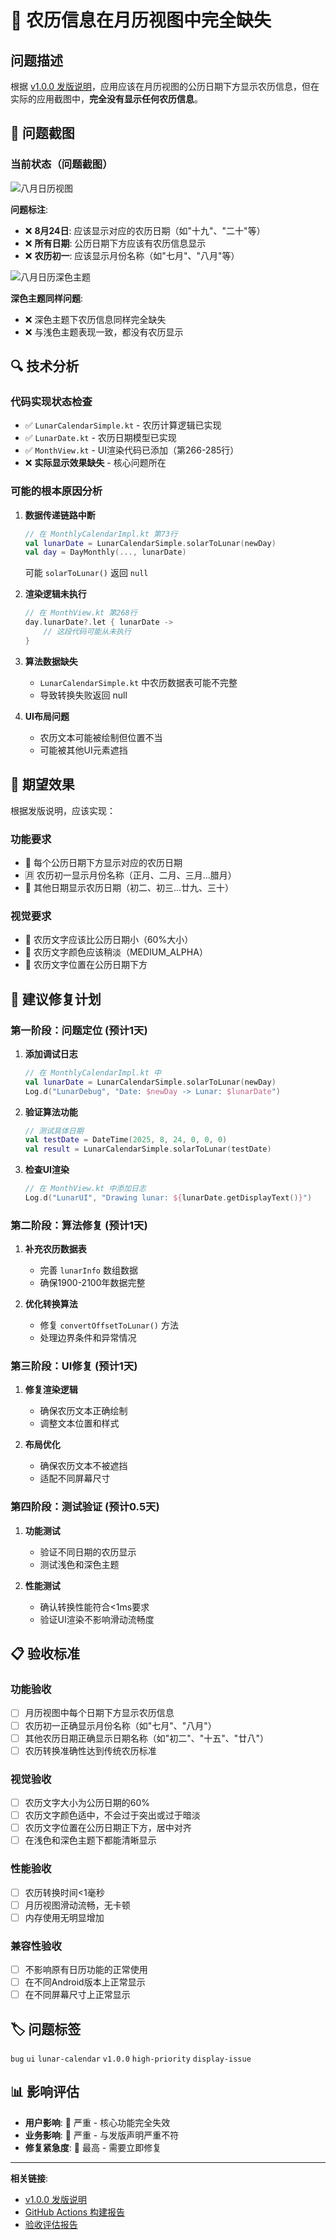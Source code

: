 # 🚨 农历信息在月历视图中完全缺失

## 问题描述

根据 [v1.0.0 发版说明](https://github.com/sagarey/kalendar/releases/tag/v1.0.0)，应用应该在月历视图的公历日期下方显示农历信息，但在实际的应用截图中，**完全没有显示任何农历信息**。

## 📱 问题截图

### 当前状态（问题截图）
![八月日历视图](https://github.com/sagarey/kalendar/blob/main/screenshots/august_calendar.png)

**问题标注**:
- ❌ **8月24日**: 应该显示对应的农历日期（如"十九"、"二十"等）
- ❌ **所有日期**: 公历日期下方应该有农历信息显示
- ❌ **农历初一**: 应该显示月份名称（如"七月"、"八月"等）

![八月日历深色主题](https://github.com/sagarey/kalendar/blob/main/screenshots/august_calendar_dark.png)

**深色主题同样问题**:
- ❌ 深色主题下农历信息同样完全缺失
- ❌ 与浅色主题表现一致，都没有农历显示

## 🔍 技术分析

### 代码实现状态检查
- ✅ `LunarCalendarSimple.kt` - 农历计算逻辑已实现
- ✅ `LunarDate.kt` - 农历日期模型已实现  
- ✅ `MonthView.kt` - UI渲染代码已添加（第266-285行）
- ❌ **实际显示效果缺失** - 核心问题所在

### 可能的根本原因分析

1. **数据传递链路中断**
   ```kotlin
   // 在 MonthlyCalendarImpl.kt 第73行
   val lunarDate = LunarCalendarSimple.solarToLunar(newDay)
   val day = DayMonthly(..., lunarDate)
   ```
   可能 `solarToLunar()` 返回 `null`

2. **渲染逻辑未执行**
   ```kotlin
   // 在 MonthView.kt 第268行
   day.lunarDate?.let { lunarDate ->
       // 这段代码可能从未执行
   }
   ```

3. **算法数据缺失**
   - `LunarCalendarSimple.kt` 中农历数据表可能不完整
   - 导致转换失败返回 null

4. **UI布局问题**
   - 农历文本可能被绘制但位置不当
   - 可能被其他UI元素遮挡

## 🎯 期望效果

根据发版说明，应该实现：

### 功能要求
- 📅 每个公历日期下方显示对应的农历日期
- 🈷️ 农历初一显示月份名称（正月、二月、三月...腊月）
- 📝 其他日期显示农历日期（初二、初三...廿九、三十）

### 视觉要求  
- 🎨 农历文字应该比公历日期小（60%大小）
- 🌈 农历文字颜色应该稍淡（MEDIUM_ALPHA）
- 📍 农历文字位置在公历日期下方

## 🔧 建议修复计划

### 第一阶段：问题定位 (预计1天)

1. **添加调试日志**
   ```kotlin
   // 在 MonthlyCalendarImpl.kt 中
   val lunarDate = LunarCalendarSimple.solarToLunar(newDay)
   Log.d("LunarDebug", "Date: $newDay -> Lunar: $lunarDate")
   ```

2. **验证算法功能**
   ```kotlin
   // 测试具体日期
   val testDate = DateTime(2025, 8, 24, 0, 0, 0)
   val result = LunarCalendarSimple.solarToLunar(testDate)
   ```

3. **检查UI渲染**
   ```kotlin
   // 在 MonthView.kt 中添加日志
   Log.d("LunarUI", "Drawing lunar: ${lunarDate.getDisplayText()}")
   ```

### 第二阶段：算法修复 (预计1天)

1. **补充农历数据表**
   - 完善 `lunarInfo` 数组数据
   - 确保1900-2100年数据完整

2. **优化转换算法**
   - 修复 `convertOffsetToLunar()` 方法
   - 处理边界条件和异常情况

### 第三阶段：UI修复 (预计1天)

1. **修复渲染逻辑**
   - 确保农历文本正确绘制
   - 调整文本位置和样式

2. **布局优化**
   - 确保农历文本不被遮挡
   - 适配不同屏幕尺寸

### 第四阶段：测试验证 (预计0.5天)

1. **功能测试**
   - 验证不同日期的农历显示
   - 测试浅色和深色主题

2. **性能测试**
   - 确认转换性能符合<1ms要求
   - 验证UI渲染不影响滑动流畅度

## 📋 验收标准

### 功能验收
- [ ] 月历视图中每个日期下方显示农历信息
- [ ] 农历初一正确显示月份名称（如"七月"、"八月"）
- [ ] 其他农历日期正确显示日期名称（如"初二"、"十五"、"廿八"）
- [ ] 农历转换准确性达到传统农历标准

### 视觉验收
- [ ] 农历文字大小为公历日期的60%
- [ ] 农历文字颜色适中，不会过于突出或过于暗淡
- [ ] 农历文字位置在公历日期正下方，居中对齐
- [ ] 在浅色和深色主题下都能清晰显示

### 性能验收
- [ ] 农历转换时间<1毫秒
- [ ] 月历视图滑动流畅，无卡顿
- [ ] 内存使用无明显增加

### 兼容性验收
- [ ] 不影响原有日历功能的正常使用
- [ ] 在不同Android版本上正常显示
- [ ] 在不同屏幕尺寸上正常显示

## 🏷️ 问题标签

`bug` `ui` `lunar-calendar` `v1.0.0` `high-priority` `display-issue`

## 📊 影响评估

- **用户影响**: 🔴 严重 - 核心功能完全失效
- **业务影响**: 🔴 严重 - 与发版声明严重不符
- **修复紧急度**: 🔴 最高 - 需要立即修复

---

**相关链接**:
- [v1.0.0 发版说明](https://github.com/sagarey/kalendar/releases/tag/v1.0.0)
- [GitHub Actions 构建报告](https://github.com/sagarey/kalendar/actions/runs/17183875808)
- [验收评估报告](./ACCEPTANCE_EVALUATION_REPORT.md)